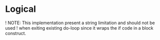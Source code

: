 # Logical

! NOTE: This implementation present a string limitation and should not be used 
! when exiting existing do-loop since it wraps the if code in a block construct. 